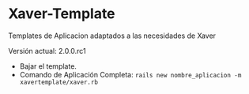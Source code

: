 # Xaver-Template

Templates de Aplicacion adaptados a las necesidades de Xaver

Versión actual: 2.0.0.rc1

* Bajar el template. 
* Comando de Aplicación Completa:     `rails new nombre_aplicacion -m xavertemplate/xaver.rb`